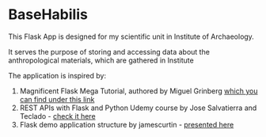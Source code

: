 # BaseHabilis


This Flask App is designed for my scientific unit in Institute of Archaeology.

It serves the purpose of storing and accessing data about the anthropological materials, which are gathered in Institute


The application is inspired by:
1. Magnificent Flask Mega Tutorial, authored by Miguel Grinberg
[which you can find under this link](https://blog.miguelgrinberg.com/post/the-flask-mega-tutorial-part-i-hello-world)
2. REST APIs with Flask and Python Udemy course by Jose Salvatierra and Teclado - [check it here](https://www.udemy.com/course/rest-api-flask-and-python/)
3. Flask demo application structure by jamescurtin - [presented here](https://github.com/jamescurtin/demo-cookiecutter-flask/tree/master)


